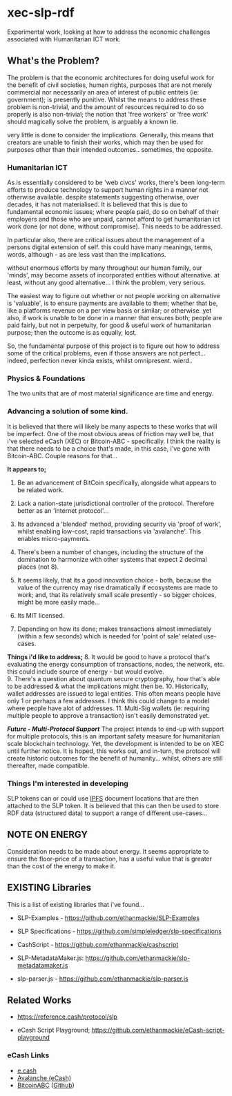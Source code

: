 # xec-slp-rdf
Experimental work, looking at how to address the economic challenges associated with Humanitarian ICT work.

## What's the Problem?
The problem is that the economic architectures for doing useful work for the benefit of civil societies, human rights, purposes that are not merely commercial nor necessarily an area of interest of public entiteis (ie: government); is presently punitive.  Whilst the means to address these problem is non-trivial, and the amount of resources required to do so properly is also non-trivial; the notion that 'free workers' or 'free work' should magically solve the problem, is arguably a known lie.

very little is done to consider the implications. Generally, this means that creators are unable to finish their works, which may then be used for purposes other than their intended outcomes..  sometimes, the opposite.

### Humanitarian ICT

As is essentially considered to be 'web civcs' works, there's been long-term efforts to produce technology to support human rights in a manner not otherwise available. despite statements suggesting otherwise, over decades, it has not materialised.  It is believed that this is due to fundamental economic issues; where people paid, do so on behalf of their employers and those who are unpaid, cannot afford to get humanitarian ict work done (or not done, without compromise).  This needs to be addressed.  

In particular also, there are critical issues about the management of a persons digital extension of self. this could have many meanings, terms, words, although - as are less vast than the implications.  

without enormous efforts by many throughout our human family, our 'minds', may become assets of incorporated entities without alternative. at least, without any good alternative...  i think the problem, very serious.

The easiest way to figure out whether or not people working on alternative is 'valuable', is to ensure payments are available to them; whether that be, like a platforms revenue on a per view basis or similar; or otherwise.  yet also, if work is unable to be done in a manner that ensures both; people are paid fairly, but not in perpetuity, for good & useful work of humanitarian purpose; then the outcome is as equally, lost.  

So, the fundamental purpose of this project is to figure out how to address some of the critical problems, even if those answers are not perfect... indeed, perfection never kinda exists, whilst omnipresent. wierd.. 

### Physics & Foundations

The two units that are of most material significance are time and energy.  

### Advancing a solution of some kind.
It is believed that there will likely be many aspects to these works that will be imperfect.  One of the most obvious areas of friction may well be, that i've selected eCash (XEC) or Bitcoin-ABC - specifically.  I think the reality is that there needs to be a choice that's made, in this case, i've gone with Bitcoin-ABC.  Couple reasons for that...  

**It appears to;**
1. Be an advancement of BitCoin specifically, alongside what appears to be related work.  
2. Lack a nation-state jurisdictional controller of the protocol. Therefore better as an 'internet protocol'... 
3. Its advanced a 'blended' method, providing security via 'proof of work', whilst enabling low-cost, rapid transactions via 'avalanche'. This enables micro-payments.
4. There's been a number of changes, including the structure of the domination to harmonize with other systems that expect 2 decimal places (not 8). 
5. It seems likely, that its a good innovation choice - both, because the value of the currency may rise dramatically if ecosystems are made to work; and, that its relatively small scale presently - so bigger choices, might be more easily made...
6. Its MIT licensed.

7. Depending on how its done; makes transactions almost immediately (within a few seconds) which is needed for 'point of sale' related use-cases.

**Things i'd like to address;**
8. It would be good to have a protocol that's evaluating the energy consumption of transactions, nodes, the network, etc.  this could include source of energy - but would evolve.  
9. There's a question about quantum secure cryptography, how that's able to be addressed & what the implications might then be. 
10. Historically, wallet addresses are issued to legal entities.  This often means people have only 1 or perhaps a few addresses.  I think this could change to a model where people have alot of addresses.
11. Multi-Sig wallets (ie: requiring multiple people to approve a transaction) isn't easily demonstrated yet.  

***Future - Multi-Protocol Support***
The project intends to end-up with support for multiple protocols, this is an important safety measure for humanitarian scale blockchain technology. Yet, the development is intended to be on XEC until further notice.  It is hoped, this works out, and in-turn, the protocol will create historic outcomes for the benefit of humanity...  whilst, others are still thereafter, made compatible. 

### Things I'm interested in developing
SLP tokens can or could use [IPFS](https://en.wikipedia.org/wiki/InterPlanetary_File_System) document locations that are then attached to the SLP token. It is believed that this can then be used to store RDF data (structured data) to support a range of different use-cases... 

## NOTE ON ENERGY
Consideration needs to be made about energy.  It seems appropriate to ensure the floor-price of a transaction, has a useful value that is greater than the cost of the energy to make it. 

## EXISTING Libraries
This is a list of existing libraries that i've found...

- SLP-Examples - https://github.com/ethanmackie/SLP-Examples 
- SLP Specifications - https://github.com/simpleledger/slp-specifications 

- CashScript - https://github.com/ethanmackie/cashscript 
- SLP-MetadataMaker.js: https://github.com/ethanmackie/slp-metadatamaker.js 
- slp-parser.js - https://github.com/ethanmackie/slp-parser.js 

## Related Works

- https://reference.cash/protocol/slp 

- eCash Script Playground; https://github.com/ethanmackie/eCash-script-playground

### eCash Links
- [e.cash](https://e.cash/)
- [Avalanche (eCash)](https://avalanche.cash/)
- [BitcoinABC](https://www.bitcoinabc.org/) ([Github](https://github.com/bitcoin-ABC/bitcoin-abc/))
